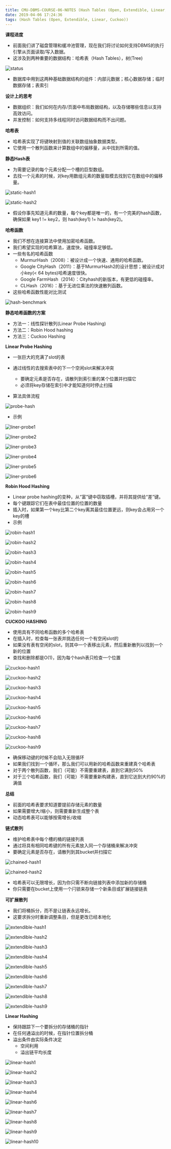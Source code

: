 ```yaml
---
title: CMU-DBMS-COURSE-06-NOTES (Hash Tables (Open, Extendible, Linear, Cuckoo))
date: 2019-04-06 17:24:36
tags: (Hash Tables (Open, Extendible, Linear, Cuckoo))
---
```


**课程进度**

- 前面我们讲了磁盘管理和缓冲池管理，现在我们将讨论如何支持DBMS的执行引擎从页面读取/写入数据。
- 这涉及到两种重要的数据结构：哈希表（Hash Tables），树(Tree)

![status](CMU-DBMS-COURSE-06-NOTES/status.png)

- 数据库中用到这两种基础数据结构的组件：内部元数据；核心数据存储；临时数据存储；表索引

**设计上的思考**

- 数据组织：我们如何在内存/页面中布局数据结构，以及存储哪些信息以支持高效访问。
- 并发控制：如何支持多线程同时访问数据结构而不出问题。

**哈希表**

- 哈希表实现了将键映射到值的关联数组抽象数据类型。
- 它使用一个散列函数来计算数组中的偏移量，从中找到所需的值。

**静态Hash表**

- 为需要记录的每个元素分配一个槽的巨型数组。
- 去找一个元素的时候，对key用数组元素的数量取模去找到它在数组中的偏移量。

![static-hash1](CMU-DBMS-COURSE-06-NOTES/static-hash1.png)

![static-hash2](CMU-DBMS-COURSE-06-NOTES/static-hash2.png)

- 假设你事先知道元素的数量，每个key都是唯一的，有一个完美的hash函数，确保如果 key1 != key2，则 hash(key1) != hash(key2)。

**哈希函数**

- 我们不想在连接算法中使用加密哈希函数。
- 我们希望实现的哈希算法，速度快，碰撞率足够低。
- 一些有名的哈希函数
  - MurmurHash（2008）：被设计成一个快速、通用的哈希函数。
  - Google CityHash（2011）：基于MurmurHash2的设计思想；被设计成对小key(< 64 bytes)哈希速度很快。
  - Google FarmHash（2014）：Cityhash的新版本，有更低的碰撞率。
  - CLHash（2016）：基于无进位乘法的快速散列函数。
- 这些哈希函数性能对比测试

![hash-benchmark](CMU-DBMS-COURSE-06-NOTES/hash-benchmark.png)

**静态哈希函数的方案**

- 方法一：线性探针散列(Linear Probe Hashing)
- 方法二：Robin Hood hashing
- 方法三：Cuckoo Hashing

**Linear Probe Hashing**

- 一张巨大的充满了slot的表
- 通过线性的去搜索表中的下一个空闲slot来解决冲突
  - 要确定元素是否存在，请散列到索引重的某个位置并扫描它
  - 必须将key存储在索引中才能知道何时停止扫描

- 算法具体流程

![probe-hash](CMU-DBMS-COURSE-06-NOTES/probe-hash.png)

- 示例

![liner-probe1](CMU-DBMS-COURSE-06-NOTES/liner-probe1.png)

![liner-probe2](CMU-DBMS-COURSE-06-NOTES/liner-probe2.png)

![liner-probe3](CMU-DBMS-COURSE-06-NOTES/liner-probe3.png)

![liner-probe4](CMU-DBMS-COURSE-06-NOTES/liner-probe4.png)

![liner-probe5](CMU-DBMS-COURSE-06-NOTES/liner-probe5.png)

![liner-probe6](CMU-DBMS-COURSE-06-NOTES/liner-probe6.png)

**Robin Hood Hashing**

- Linear probe hashing的变种，从“富”键中窃取插槽，并将其提供给“差”键。
- 每个键跟踪它们在表中最佳位置的位置的数量
- 插入时，如果第一个key比第二个key离其最佳位置更远，则key会占用另一个key的槽
- 示例

![robin-hash1](CMU-DBMS-COURSE-06-NOTES/robin-hash1.png)

![robin-hash2](CMU-DBMS-COURSE-06-NOTES/robin-hash2.png)

![robin-hash3](CMU-DBMS-COURSE-06-NOTES/robin-hash3.png)

![robin-hash4](CMU-DBMS-COURSE-06-NOTES/robin-hash4.png)

![robin-hash5](CMU-DBMS-COURSE-06-NOTES/robin-hash5.png)

![robin-hash6](CMU-DBMS-COURSE-06-NOTES/robin-hash6.png)

![robin-hash7](CMU-DBMS-COURSE-06-NOTES/robin-hash7.png)

![robin-hash8](CMU-DBMS-COURSE-06-NOTES/robin-hash8.png)

![robin-hash9](CMU-DBMS-COURSE-06-NOTES/robin-hash9.png)

**CUCKOO HASHING**

- 使用具有不同哈希函数的多个哈希表
- 在插入时，检查每一张表并挑选任何一个有空闲slot的
- 如果没有表有空闲的slot，则其中一个表移出元素，然后重新散列以找到一个新的位置
- 查找和删除都是O(1)，因为每个hash表只检查一个位置

![cuckoo-hash1](CMU-DBMS-COURSE-06-NOTES/cuckoo-hash1.png)

![cuckoo-hash2](CMU-DBMS-COURSE-06-NOTES/cuckoo-hash2.png)

![cuckoo-hash3](CMU-DBMS-COURSE-06-NOTES/cuckoo-hash3.png)

![cuckoo-hash4](CMU-DBMS-COURSE-06-NOTES/cuckoo-hash4.png)

![cuckoo-hash5](CMU-DBMS-COURSE-06-NOTES/cuckoo-hash5.png)

![cuckoo-hash6](CMU-DBMS-COURSE-06-NOTES/cuckoo-hash6.png)

![cuckoo-hash7](CMU-DBMS-COURSE-06-NOTES/cuckoo-hash7.png)

![cuckoo-hash8](CMU-DBMS-COURSE-06-NOTES/cuckoo-hash8.png)

![cuckoo-hash9](CMU-DBMS-COURSE-06-NOTES/cuckoo-hash9.png)

- 确保移动键的时候不会陷入无限循环
- 如果我们找到一个循环，那么我们可以用新的哈希函数来重建真个哈希表
- 对于两个散列函数，我们（可能）不需要重建表，直到它满到50%
- 对于三个哈希函数，我们（可能）不需要重新构建表，直到它达到大约90%的满值

**总结**

- 前面的哈希表要求知道要提前存储元素的数量
- 如果需要增大/缩小，则需要重新生成整个表
- 动态哈希表可以能够按需增长/收缩

**链式散列**

- 维护哈希表中每个槽的桶的链接列表
- 通过将具有相同哈希键的所有元素放入同一个存储桶来解决冲突
- 要确定元素是否存在，请散列到其bucket并扫描它

![chained-hash1](CMU-DBMS-COURSE-06-NOTES/chained-hash1.png)

![chained-hash2](CMU-DBMS-COURSE-06-NOTES/chained-hash2.png)

- 哈希表可以无限增长，因为你只需不断向链接列表中添加新的存储桶
- 你只需要在bucket上使用一个闩锁来存储一个新条目或扩展链接链表

**可扩展散列**

- 我们将桶拆分，而不是让链表永远增长。
- 这要求拆分时重新调整条目，但是更改已经本地化

![extendible-hash1](CMU-DBMS-COURSE-06-NOTES/extendible-hash1.png)

![extendible-hash2](CMU-DBMS-COURSE-06-NOTES/extendible-hash2.png)

![extendible-hash3](CMU-DBMS-COURSE-06-NOTES/extendible-hash3.png)

![extendible-hash4](CMU-DBMS-COURSE-06-NOTES/extendible-hash4.png)

![extendible-hash5](CMU-DBMS-COURSE-06-NOTES/extendible-hash5.png)

![extendible-hash6](CMU-DBMS-COURSE-06-NOTES/extendible-hash6.png)

![extendible-hash7](CMU-DBMS-COURSE-06-NOTES/extendible-hash7.png)

![extendible-hash8](CMU-DBMS-COURSE-06-NOTES/extendible-hash8.png)

![extendible-hash9](CMU-DBMS-COURSE-06-NOTES/extendible-hash9.png)

**Linear Hashing**

- 保持跟踪下一个要拆分的存储桶的指针
- 在任何通溢出的时候，在指针位置拆分桶
- 溢出条件由实际条件决定
  - 空间利用
  - 溢出链平均长度

![linear-hash1](CMU-DBMS-COURSE-06-NOTES/linear-hash1.png)

![linear-hash2](CMU-DBMS-COURSE-06-NOTES/linear-hash2.png)

![linear-hash3](CMU-DBMS-COURSE-06-NOTES/linear-hash3.png)

![linear-hash4](CMU-DBMS-COURSE-06-NOTES/linear-hash4.png)

![linear-hash6](CMU-DBMS-COURSE-06-NOTES/linear-hash6.png)

![linear-hash7](CMU-DBMS-COURSE-06-NOTES/linear-hash7.png)

![linear-hash8](CMU-DBMS-COURSE-06-NOTES/linear-hash8.png)

![linear-hash9](CMU-DBMS-COURSE-06-NOTES/linear-hash9.png)

![linear-hash10](CMU-DBMS-COURSE-06-NOTES/linear-hash10.png)

